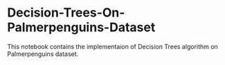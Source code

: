 # Decision-Trees-On-Palmerpenguins-Dataset

This notebook contains the implementaion of Decision Trees algorithm on Palmerpenguins dataset.
